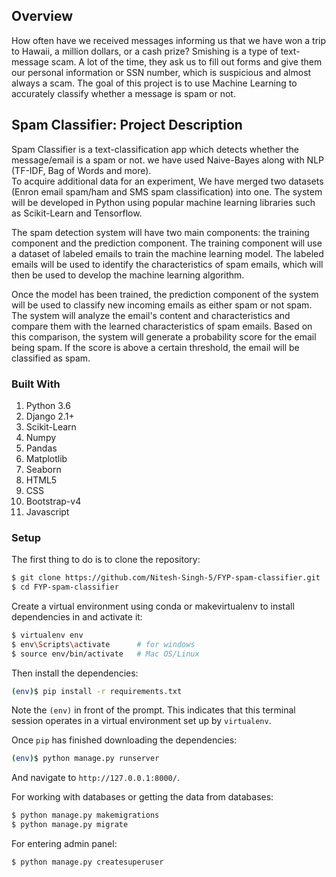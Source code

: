 ## Overview
How often have we received messages informing us that we have won a trip to Hawaii, a million dollars, or a cash prize? Smishing is a type of text-message scam. A lot of the time, they ask us to fill out forms and give them our personal information or SSN number, which is suspicious and almost always a scam. The goal of this project is to use Machine Learning to accurately classify whether a message is spam or not.

## Spam Classifier: Project Description
Spam Classifier is a text-classification app which detects whether the message/email is a spam or not. we have used Naive-Bayes along with NLP (TF-IDF, Bag of Words and more). <br>
To acquire additional data for an experiment, We have merged two datasets (Enron email spam/ham and SMS spam classification) into one.
The system will be developed in Python using popular machine learning libraries such as Scikit-Learn and Tensorflow.

The spam detection system will have two main components: the training component and the prediction component. The training component will use a dataset of labeled emails to train the machine learning model. The labeled emails will be used to identify the characteristics of spam emails, which will then be used to develop the machine learning algorithm.

Once the model has been trained, the prediction component of the system will be used to classify new incoming emails as either spam or not spam. The system will analyze the email's content and characteristics and compare them with the learned characteristics of spam emails. Based on this comparison, the system will generate a probability score for the email being spam. If the score is above a certain threshold, the email will be classified as spam.
<br>

### Built With

1. Python 3.6
2. Django 2.1+
3. Scikit-Learn
4. Numpy
5. Pandas
6. Matplotlib
7. Seaborn
8. HTML5
9. CSS
10. Bootstrap-v4
11. Javascript


### Setup

The first thing to do is to clone the repository:

```sh
$ git clone https://github.com/Nitesh-Singh-5/FYP-spam-classifier.git
$ cd FYP-spam-classifier
```

Create a virtual environment using conda or makevirtualenv to install dependencies in and activate it:

```sh
$ virtualenv env
$ env\Scripts\activate      # for windows
$ source env/bin/activate   # Mac OS/Linux
```

Then install the dependencies:

```sh
(env)$ pip install -r requirements.txt
```
Note the `(env)` in front of the prompt. This indicates that this terminal
session operates in a virtual environment set up by `virtualenv`.

Once `pip` has finished downloading the dependencies:
```sh
(env)$ python manage.py runserver
```
And navigate to `http://127.0.0.1:8000/`.

For working with databases or getting the data from databases:
```sh
$ python manage.py makemigrations
$ python manage.py migrate
```

For entering admin panel:
```sh
$ python manage.py createsuperuser
```